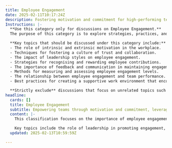 ```yaml
---
title: Employee Engagement
date: 2025-02-11T10:17:24Z
description: Fostering motivation and commitment for high-performing teams.
Instructions: |-
  **Use this category only for discussions on Employee Engagement.**  
  The purpose of this category is to explore strategies, practices, and theories that enhance motivation and commitment among team members, ultimately leading to high-performing teams. It focuses on the psychological and social aspects of work that contribute to employee satisfaction and productivity.

  **Key topics that should be discussed under this category include:**
  - The role of intrinsic and extrinsic motivation in the workplace.
  - Techniques for fostering a culture of trust and collaboration.
  - The impact of leadership styles on employee engagement.
  - Strategies for recognising and rewarding employee contributions.
  - The importance of feedback and communication in maintaining engagement.
  - Methods for measuring and assessing employee engagement levels.
  - The relationship between employee engagement and team performance.
  - Best practices for creating a supportive work environment that encourages growth and development.

  **Strictly exclude** discussions that focus on unrelated topics such as technical processes, tools, or methodologies that do not directly address the human aspects of engagement, as well as misinterpretations of employee engagement that do not align with the core principles of motivation and commitment in a team context.
headline:
  cards: []
  title: Employee Engagement
  subtitle: Empowering teams through motivation and commitment, leveraging Agile, Lean, and DevOps principles for sustained high performance.
  content: |-
    This classification focuses on the importance of employee engagement in creating motivated and committed teams that drive high performance. It explores how fostering a positive work environment can enhance collaboration, productivity, and overall job satisfaction. By integrating principles from Agile, Lean, and DevOps, posts in this category will highlight practical strategies for nurturing engagement and addressing the unique challenges teams face in dynamic work settings.

    Key topics include the role of leadership in promoting engagement, techniques for effective communication, the impact of team dynamics, and the use of metrics to measure engagement levels. Additionally, insights from Evidence-Based Management and Complexity Theory will be discussed to provide a deeper understanding of how to adapt engagement strategies in complex environments.
  updated: 2025-02-13T10:59:59Z

---
```


